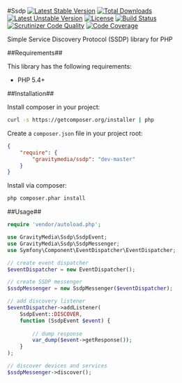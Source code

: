 #Ssdp
[![Latest Stable Version](https://poser.pugx.org/gravitymedia/ssdp/v/stable.svg)](https://packagist.org/packages/gravitymedia/ssdp)
[![Total Downloads](https://poser.pugx.org/gravitymedia/ssdp/downloads.svg)](https://packagist.org/packages/gravitymedia/ssdp)
[![Latest Unstable Version](https://poser.pugx.org/gravitymedia/ssdp/v/unstable.svg)](https://packagist.org/packages/gravitymedia/ssdp)
[![License](https://poser.pugx.org/gravitymedia/ssdp/license.svg)](https://packagist.org/packages/gravitymedia/ssdp)
[![Build Status](https://travis-ci.org/GravityMedia/Ssdp.svg?branch=master)](https://travis-ci.org/GravityMedia/Ssdp)
[![Scrutinizer Code Quality](https://scrutinizer-ci.com/g/GravityMedia/Ssdp/badges/quality-score.png?b=master)](https://scrutinizer-ci.com/g/GravityMedia/Ssdp/?branch=master)
[![Code Coverage](https://scrutinizer-ci.com/g/GravityMedia/Ssdp/badges/coverage.png?b=master)](https://scrutinizer-ci.com/g/GravityMedia/Ssdp/?branch=master)

Simple Service Discovery Protocol (SSDP) library for PHP

##Requirements##

This library has the following requirements:

 - PHP 5.4+

##Installation##

Install composer in your project:

```bash
curl -s https://getcomposer.org/installer | php
```

Create a `composer.json` file in your project root:

```json
{
    "require": {
        "gravitymedia/ssdp": "dev-master"
    }
}
```

Install via composer:

```bash
php composer.phar install
```

##Usage##

```php
require 'vendor/autoload.php';

use GravityMedia\Ssdp\SsdpEvent;
use GravityMedia\Ssdp\SsdpMessenger;
use Symfony\Component\EventDispatcher\EventDispatcher;

// create event dispatcher
$eventDispatcher = new EventDispatcher();

// create SSDP messenger
$ssdpMessenger = new SsdpMessenger($eventDispatcher);

// add discovery listener
$eventDispatcher->addListener(
    SsdpEvent::DISCOVER,
    function (SsdpEvent $event) {
    
        // dump response
        var_dump($event->getResponse());
    }
);

// discover devices and services
$ssdpMessenger->discover();
```
